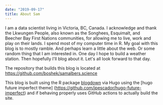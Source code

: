 ```yaml
---
date: "2019-09-17"
title: About Sam
---
```


I am a data scientist living in Victoria, BC, Canada. I acknowledge and thank the Lkwungen People, also known as the Songhees,  Esquimalt, and Beecher Bay First Nations communities, for allowing me to live, work and play on their lands. I spend most of my computer time in R. My goal with this blog is to mostly ramble. And perhaps learn a little about the web. Or some random thing that I am interested in. One day I hope to build a weather station. Then hopefully I'll blog about it. Let's all look forward to that day. 

The repository that builds this blog is located at https://github.com/boshek/samalbers.science

This blog is built using the R package [blogdown](https://bookdown.org/yihui/blogdown/) via Hugo using the [hugo future imperfect theme] (https://github.com/jpescador/hugo-future-imperfect) and if behaving properly uses GitHub actions to actually build the site. 
